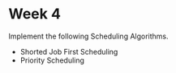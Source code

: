 # Week 4

Implement the following Scheduling Algorithms. </br>
*  Shorted Job First Scheduling
*  Priority Scheduling